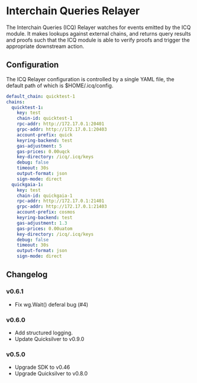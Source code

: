 # Interchain Queries Relayer

The Interchain Queries (ICQ) Relayer watches for events emitted by the ICQ module. It makes lookups against external chains, and returns query results and proofs such that the ICQ module is able to verify proofs and trigger the appropriate downstream action.

## Configuration

The ICQ Relayer configuration is controlled by a single YAML file, the default path of which is $HOME/.icq/config.

```yaml
default_chain: quicktest-1
chains:
  quicktest-1:
    key: test
    chain-id: quicktest-1
    rpc-addr: http://172.17.0.1:20401
    grpc-addr: http://172.17.0.1:20403
    account-prefix: quick
    keyring-backend: test
    gas-adjustment: 5
    gas-prices: 0.00uqck
    key-directory: /icq/.icq/keys
    debug: false
    timeout: 30s
    output-format: json
    sign-mode: direct
  quickgaia-1:
    key: test
    chain-id: quickgaia-1
    rpc-addr: http://172.17.0.1:21401
    grpc-addr: http://172.17.0.1:21403
    account-prefix: cosmos
    keyring-backend: test
    gas-adjustment: 1.3
    gas-prices: 0.00uatom
    key-directory: /icq/.icq/keys
    debug: false
    timeout: 30s
    output-format: json
    sign-mode: direct
```

## Changelog

### v0.6.1
- Fix wg.Wait() deferal bug (#4)

### v0.6.0

- Add structured logging.
- Update Quicksilver to v0.9.0

### v0.5.0

- Upgrade SDK to v0.46
- Upgrade Quicksilver to v0.8.0

